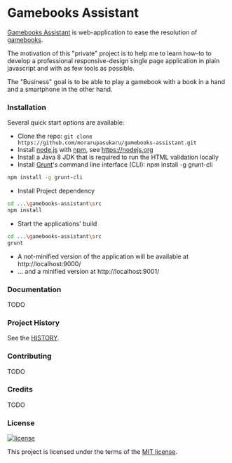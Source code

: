 # Gamebooks Assistant

[Gamebooks Assistant](http://morarupasukaru.github.io/gamebooks-assistant/) is web-application to ease the  resolution of [gamebooks](https://en.wikipedia.org/wiki/Gamebook).

The motivation of this "private" project is to help me to learn how-to to develop a professional responsive-design single page application in plain javascript and with as few tools as possible.

The "Business" goal is to be able to play a gamebook with a book in a hand and a smartphone in the other hand.


### Installation

Several quick start options are available:

- Clone the repo: `git clone https://github.com/morarupasukaru/gamebooks-assistant.git`
- Install [node.js](https://nodejs.org) with [npm](https://www.npmjs.com/), see https://nodejs.org
- Install a Java 8 JDK that is required to run the HTML validation locally
- Install [Grunt](https://gruntjs.com/)'s command line interface (CLI): npm install -g grunt-cli
```bash
npm install -g grunt-cli
```
- Install Project dependency
```bash
cd ...\gamebooks-assistant\src
npm install
```
- Start the applications' build
```bash
cd ...\gamebooks-assistant\src
grunt
```
- A not-minified version of the application will be available at http://localhost:9000/ 
- ... and a minified version at http://localhost:9001/


### Documentation

TODO


### Project History

See the [HISTORY](HISTORY.md).


### Contributing

TODO


### Credits

TODO


### License

[![license](https://img.shields.io/badge/license-MIT-green.svg)](https://github.com/morarupasukaru/gamebooks-assistant/blob/master/LICENSE.md)

This project is licensed under the terms of the [MIT license](/LICENSE.md).